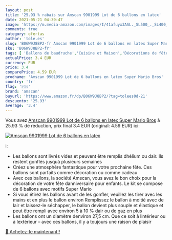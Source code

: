 ```yaml
---
layout: post
title: '25.93 % rabais sur Amscan 9901999 Lot de 6 ballons en latex'
date: 2021-05-21 04:39:47
image: 'https://m.media-amazon.com/images/I/41afuyx3ASL._SL500_._SL400_.jpg'
comments: true
category: ofertas
author: 'tole.es'
slug: 'B06W9J8BP2-fr Amscan 9901999 Lot de 6 ballons en latex Super Mario Bros'
sku: 'B06W9J8BP2-fr'
tags: [ 'Ballons de baudruche','Cuisine et Maison','Décorations de fête d’enfants','Décorations et accessoires de fête pour enfants','Fournitures de loisirs créatifs','Loisirs Créatifs','Party Supplies','amscan', ]
actualPrice: 3.4 EUR
currency: EUR
price: 3.4
comparePrice: 4.59 EUR
prodname: 'Amscan 9901999 Lot de 6 ballons en latex Super Mario Bros'
country: 'fr'
flag: '🇫🇷'
brand: 'amscan'
buyurl: 'https://www.amazon.fr/dp/B06W9J8BP2/?tag=tolees0d-21'
descuento: '25.93'
average: '3.4'
---
```


Vous avez [Amscan 9901999 Lot de 6 ballons en latex Super Mario Bros](https://www.amazon.fr/dp/B06W9J8BP2/?tag=tolees0d-21)  à  25.93 % de réduction, prix final  3.4 EUR (original: 4.59 EUR) ici:

[![Amscan 9901999 Lot de 6 ballons en latex](https://m.media-amazon.com/images/I/41afuyx3ASL._SL500_._SL400_.jpg)](https://www.amazon.fr/dp/B06W9J8BP2/?tag=tolees0d-21)

ℹ️:

- Les ballons sont livrés vides et peuvent être remplis dhélium ou dair. Ils restent gonflés jusquà plusieurs semaines
- Créez une atmosphère fantastique pour votre prochaine fête. Ces ballons sont parfaits comme décoration ou comme cadeau
- Avec ces ballons, la société Amscan, vous avez le bon choix pour la décoration de votre fête danniversaire pour enfants. Le kit se compose de 6 ballons avec motifs Super Mario
- Si vous étirez les ballons avant de les gonfler, veuillez les tirer avec les mains et en plus le ballon environ Remplissez le ballon à moitié avec de lair et laissez-le séchapper, le ballon devient plus souple et élastique et peut être rempli avec environ 5 à 10 % dair ou de gaz en plus
- Les ballons ont un diamètre denviron 27,5 cm. Que ce soit à lintérieur ou à lextérieur – avec ces ballons, il y a toujours une raison de plaisir

[🛒 Achetez-le maintenant!!](https://www.amazon.fr/dp/B06W9J8BP2/?tag=tolees0d-21)
